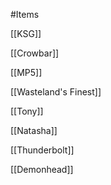 #Items 

[[KSG]]

[[Crowbar]]

[[MP5]]

[[Wasteland's Finest]]

[[Tony]]

[[Natasha]]

[[Thunderbolt]]

[[Demonhead]]